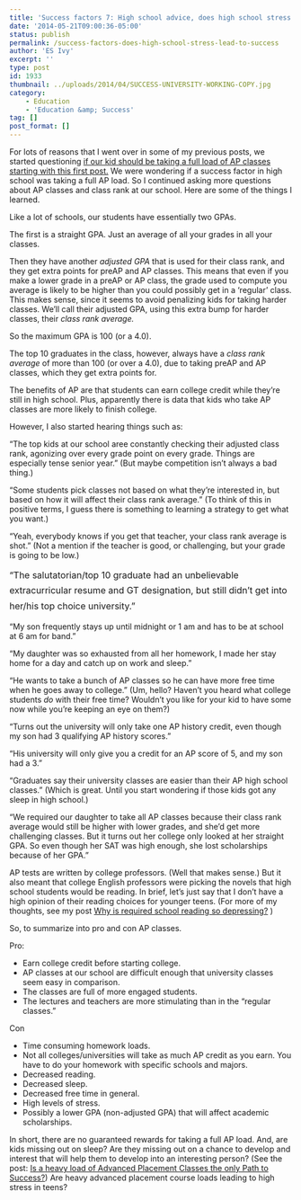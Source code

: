 ```yaml
---
title: 'Success factors 7: High school advice, does high school stress lead to success?'
date: '2014-05-21T09:00:36-05:00'
status: publish
permalink: /success-factors-does-high-school-stress-lead-to-success
author: 'ES Ivy'
excerpt: ''
type: post
id: 1933
thumbnail: ../uploads/2014/04/SUCCESS-UNIVERSITY-WORKING-COPY.jpg
category:
    - Education
    - 'Education &amp; Success'
tag: []
post_format: []
---
```

For lots of reasons that I went over in some of my previous posts, we started questioning [if our kid should be taking a full load of AP classes starting with this first post.](http://192.168.1.34:4945/?p=1903 "success factors: 1") We were wondering if a success factor in high school was taking a full AP load. So I continued asking more questions about AP classes and class rank at our school. Here are some of the things I learned.

Like a lot of schools, our students have essentially two GPAs.

The first is a straight GPA. Just an average of all your grades in all your classes.

Then they have another *adjusted GPA* that is used for their class rank, and they get extra points for preAP and AP classes. This means that even if you make a lower grade in a preAP or AP class, the grade used to compute you average is likely to be higher than you could possibly get in a ‘regular’ class. This makes sense, since it seems to avoid penalizing kids for taking harder classes. We’ll call their adjusted GPA, using this extra bump for harder classes, their *class rank average.*

So the maximum GPA is 100 (or a 4.0).

The top 10 graduates in the class, however, always have a *class rank average* of more than 100 (or over a 4.0), due to taking preAP and AP classes, which they get extra points for.

The benefits of AP are that students can earn college credit while they’re still in high school. Plus, apparently there is data that kids who take AP classes are more likely to finish college.

However, I also started hearing things such as:

“The top kids at our school aree constantly checking their adjusted class rank, agonizing over every grade point on every grade. Things are especially tense senior year.” (But maybe competition isn’t always a bad thing.)

“Some students pick classes not based on what they’re interested in, but based on how it will affect their class rank average.” (To think of this in positive terms, I guess there is something to learning a strategy to get what you want.)

“Yeah, everybody knows if you get that teacher, your class rank average is shot.” (Not a mention if the teacher is good, or challenging, but your grade is going to be low.)

<span style="line-height: 1.714285714; font-size: 1rem;">“The salutatorian/top 10 graduate had an unbelievable extracurricular resume and GT designation, but still didn’t get into her/his top choice university.”</span>

“My son frequently stays up until midnight or 1 am and has to be at school at 6 am for band.”

“My daughter was so exhausted from all her homework, I made her stay home for a day and catch up on work and sleep.”

“He wants to take a bunch of AP classes so he can have more free time when he goes away to college.” (Um, hello? Haven’t you heard what college students *do* with their free time? Wouldn’t you like for your kid to have some now while you’re keeping an eye on them?)

“Turns out the university will only take one AP history credit, even though my son had 3 qualifying AP history scores.”

“His university will only give you a credit for an AP score of 5, and my son had a 3.”

“Graduates say their university classes are easier than their AP high school classes.” (Which is great. Until you start wondering if those kids got any sleep in high school.)

“We required our daughter to take all AP classes because their class rank average would still be higher with lower grades, and she’d get more challenging classes. But it turns out her college only looked at her straight GPA. So even though her SAT was high enough, she lost scholarships because of her GPA.”

AP tests are written by college professors. (Well that makes sense.) But it also meant that college English professors were picking the novels that high school students would be reading. In brief, let’s just say that I don’t have a high opinion of their reading choices for younger teens. (For more of my thoughts, see my post [Why is required school reading so depressing?](http://192.168.1.34:4945/why-is-required-school-reading-so-depressing/ "Why is required school reading so depressing?") )

So, to summarize into pro and con AP classes.

Pro:

- Earn college credit before starting college.
- AP classes at our school are difficult enough that university classes seem easy in comparison.
- The classes are full of more engaged students.
- The lectures and teachers are more stimulating than in the “regular classes.”

Con

- Time consuming homework loads.
- Not all colleges/universities will take as much AP credit as you earn. You have to do your homework with specific schools and majors.
- Decreased reading.
- Decreased sleep.
- Decreased free time in general.
- High levels of stress.
- Possibly a lower GPA (non-adjusted GPA) that will affect academic scholarships.

In short, there are no guaranteed rewards for taking a full AP load. And, are kids missing out on sleep? Are they missing out on a chance to develop and interest that will help them to develop into an interesting person? (See the post: [Is a heavy load of Advanced Placement Classes the only Path to Success?](http://192.168.1.34:4945/?p=1919 "success factors: 2")) Are heavy advanced placement course loads leading to high stress in teens?